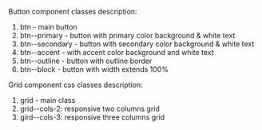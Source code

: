 Button component classes description:

1. btn - main button
2. btn--primary - button with primary color background & white text
3. btn--secondary - button with secondary color background & white text
4. btn--accent - with accent color background and white text
5. btn--outline - button with outline border
6. btn--block - button with width extends 100%

Grid component css classes description:

1. grid - main class
2. grid--cols-2: responsive two columns grid
3. gird--cols-3: responsive three columns grid
